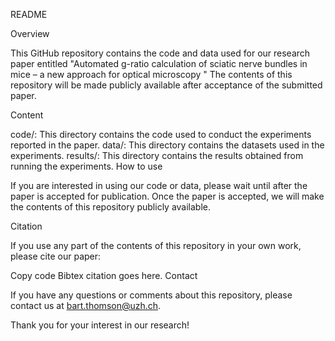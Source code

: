 README

Overview

This GitHub repository contains the code and data used for our research paper entitled "Automated g-ratio calculation of sciatic nerve bundles in mice – a new approach for optical microscopy " The contents of this repository will be made publicly available after acceptance of the submitted paper.

Content

code/: This directory contains the code used to conduct the experiments reported in the paper.
data/: This directory contains the datasets used in the experiments.
results/: This directory contains the results obtained from running the experiments.
How to use

If you are interested in using our code or data, please wait until after the paper is accepted for publication. Once the paper is accepted, we will make the contents of this repository publicly available.

Citation

If you use any part of the contents of this repository in your own work, please cite our paper:

Copy code
Bibtex citation goes here.
Contact

If you have any questions or comments about this repository, please contact us at bart.thomson@uzh.ch.

Thank you for your interest in our research!
